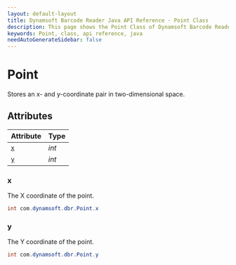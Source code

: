 ```yaml
---
layout: default-layout
title: Dynamsoft Barcode Reader Java API Reference - Point Class
description: This page shows the Point Class of Dynamsoft Barcode Reader for Java SDK API Reference.
keywords: Point, class, api reference, java
needAutoGenerateSidebar: false
---
```



# Point
Stores an x- and y-coordinate pair in two-dimensional space.


## Attributes
  
| Attribute | Type | 
|---------- | ---- | 
| [`x`](#x) | *int* |
| [`y`](#y) | *int* |


### x
The X coordinate of the point.
```java
int com.dynamsoft.dbr.Point.x
```


### y
The Y coordinate of the point.
```java
int com.dynamsoft.dbr.Point.y
```
